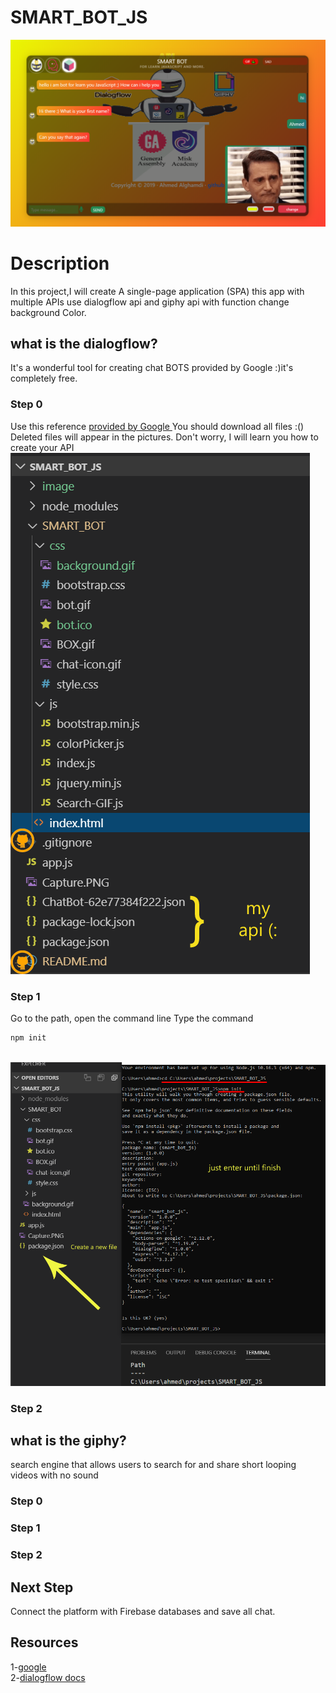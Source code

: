 # SMART_BOT_JS
<img src="Capture.PNG" >

# Description

In this project,I will create A single-page application (SPA) this app with multiple APIs use dialogflow api and giphy api 
with function change background Color.

## what is the dialogflow?
It's a wonderful tool for creating chat BOTS provided by Google :)it's completely free.

### Step 0

Use this reference [provided by Google ](https://github.com/googleapis/nodejs-dialogflow)
You should download all files :() Deleted files will appear in the pictures. Don't worry, I will learn you how to create your API
<br><img src="image/files.PNG" >
### Step 1
Go to the path, open the command line
Type the command
```bash
npm init
```
<br><img src="image/dialogflow/1.png" >
### Step 2
## what is the giphy?
search engine that allows users to search for and share short looping videos with no sound
### Step 0

### Step 1

### Step 2

## Next Step
Connect the platform with Firebase databases and save all chat.

## Resources
1-[google](https://github.com/googleapis/nodejs-dialogflow) <br>
2-[dialogflow docs](https://dialogflow.com/docs)
